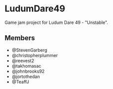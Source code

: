 # LudumDare49
Game jam project for Ludum Dare 49 - "Unstable".

## Members
- @StevenGarberg
- @christopherplummer
- @reevest2
- @takhomasac
- @johnbrooks92
- @jortothedan
- @TeaffJ
